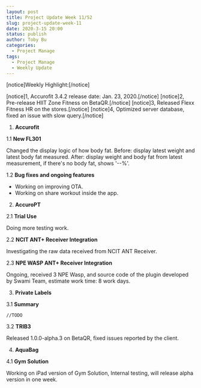 ```yaml
---
layout: post
title: Project Update Week 11/52
slug: project-update-week-11
date: 2020-3-15 20:00
status: publish
author: Toby Bu
categories:
  - Project Manage
tags:
  - Project Manage
  - Weekly Update
---
```



[notice]Weekly Highlight:[/notice]

  [notice]1,  Accurofit 3.4.2 release date: Jan. 23, 2020.[/notice]
  [notice]2,  Pre-release HIIT Zone Fitness on BetaQR.[/notice]
  [notice]3,  Released Flexx Fitness HR on the stores.[/notice]
  [notice]4,  Optimized server database, fixed an issue with slow query.[/notice]


1. **Accurofit**

  1.1 **New FL301**

  Changed the display logic of how body fat. 
  Before: display latest weight and latest body fat measured.
  After: display weight and body fat from latest measurement, if there's no body fat, shows '--%'.

  1.2 **Bug fixes and ongoing features**

  - Working on improving OTA.
  - Working on share workout inside the app.

2. **AccuroPT**

  2.1 **Trial Use**

  Doing more testing work.

  2.2 **NCIT ANT+ Receiver Integration**

  Investigating the raw data received from NCIT ANT Receiver.

  2.3 **NPE WASP ANT+ Receiver Integration**

  Ongoing, received 3 NPE Wasp, and source code of the plugin developed by Swami Team, estimate work time: 8 work days.

3. **Private Labels**

  3.1 **Summary**

    //TODO

  3.2 **TRIB3**

  Released 1.0.0-alpha.3 on BetaQR, fixed issues reported by the client.

4. **AquaBag**

  4.1 **Gym Solution**

  Working on iPad version of Gym Solution, Internal testing, will release alpha version in one week.


